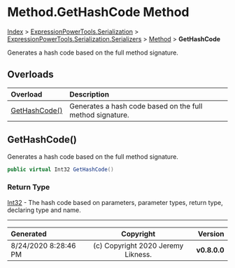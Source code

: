 ﻿# Method.GetHashCode Method

[Index](../index.md) > [ExpressionPowerTools.Serialization](ExpressionPowerTools.Serialization.a.md) > [ExpressionPowerTools.Serialization.Serializers](ExpressionPowerTools.Serialization.Serializers.n.md) > [Method](ExpressionPowerTools.Serialization.Serializers.Method.cs.md) > **GetHashCode**

Generates a hash code based on the full method signature.

## Overloads

| Overload | Description |
| :-- | :-- |
| [GetHashCode()](#gethashcode) | Generates a hash code based on the full method signature. |
## GetHashCode()

Generates a hash code based on the full method signature.

```csharp
public virtual Int32 GetHashCode()
```

### Return Type

 [Int32](https://docs.microsoft.com/dotnet/api/system.int32)  - The hash code based on parameters, parameter types, return type, declaring type and name.



---

| Generated | Copyright | Version |
| :-- | :-: | --: |
| 8/24/2020 8:28:46 PM | (c) Copyright 2020 Jeremy Likness. | **v0.8.0.0** |

